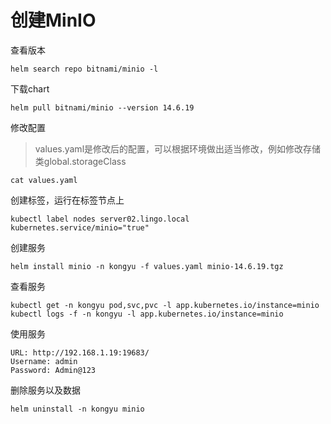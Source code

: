 # 创建MinIO

查看版本

```
helm search repo bitnami/minio -l
```

下载chart

```
helm pull bitnami/minio --version 14.6.19
```

修改配置

> values.yaml是修改后的配置，可以根据环境做出适当修改，例如修改存储类global.storageClass

```
cat values.yaml
```

创建标签，运行在标签节点上

```
kubectl label nodes server02.lingo.local kubernetes.service/minio="true"
```

创建服务

```shell
helm install minio -n kongyu -f values.yaml minio-14.6.19.tgz
```

查看服务

```shell
kubectl get -n kongyu pod,svc,pvc -l app.kubernetes.io/instance=minio
kubectl logs -f -n kongyu -l app.kubernetes.io/instance=minio
```

使用服务

```
URL: http://192.168.1.19:19683/
Username: admin
Password: Admin@123
```

删除服务以及数据

```
helm uninstall -n kongyu minio
```

